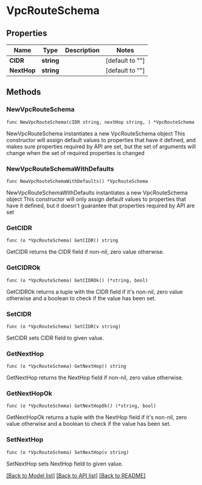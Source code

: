 # VpcRouteSchema

## Properties

Name | Type | Description | Notes
------------ | ------------- | ------------- | -------------
**CIDR** | **string** |  | [default to ""]
**NextHop** | **string** |  | [default to ""]

## Methods

### NewVpcRouteSchema

`func NewVpcRouteSchema(cIDR string, nextHop string, ) *VpcRouteSchema`

NewVpcRouteSchema instantiates a new VpcRouteSchema object
This constructor will assign default values to properties that have it defined,
and makes sure properties required by API are set, but the set of arguments
will change when the set of required properties is changed

### NewVpcRouteSchemaWithDefaults

`func NewVpcRouteSchemaWithDefaults() *VpcRouteSchema`

NewVpcRouteSchemaWithDefaults instantiates a new VpcRouteSchema object
This constructor will only assign default values to properties that have it defined,
but it doesn't guarantee that properties required by API are set

### GetCIDR

`func (o *VpcRouteSchema) GetCIDR() string`

GetCIDR returns the CIDR field if non-nil, zero value otherwise.

### GetCIDROk

`func (o *VpcRouteSchema) GetCIDROk() (*string, bool)`

GetCIDROk returns a tuple with the CIDR field if it's non-nil, zero value otherwise
and a boolean to check if the value has been set.

### SetCIDR

`func (o *VpcRouteSchema) SetCIDR(v string)`

SetCIDR sets CIDR field to given value.


### GetNextHop

`func (o *VpcRouteSchema) GetNextHop() string`

GetNextHop returns the NextHop field if non-nil, zero value otherwise.

### GetNextHopOk

`func (o *VpcRouteSchema) GetNextHopOk() (*string, bool)`

GetNextHopOk returns a tuple with the NextHop field if it's non-nil, zero value otherwise
and a boolean to check if the value has been set.

### SetNextHop

`func (o *VpcRouteSchema) SetNextHop(v string)`

SetNextHop sets NextHop field to given value.



[[Back to Model list]](../README.md#documentation-for-models) [[Back to API list]](../README.md#documentation-for-api-endpoints) [[Back to README]](../README.md)


